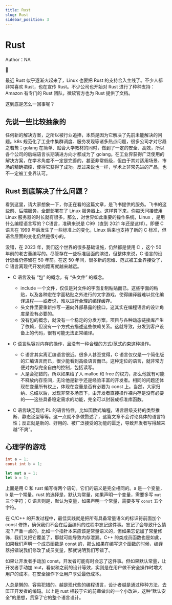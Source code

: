 ```yaml
---
title: Rust
slug: Rust
sidebar_position: 3
---
```



# Rust

Author：NA

<div class="callout callout-bg-2 callout-border-2">
<div class='callout-emoji'>🤔</div>
<p>最近 Rust 似乎逐渐火起来了，Linux 也要把 Rust 的支持合入主线了。不少人都非常喜欢 Rust，也在宣传 Rust。不少公司也开始对 Rust 进行了种种支持：Amazon 有专门的 Rust 团队，微软官方也为 Rust 提供了文档。</p>
<p>这到底是怎么一回事呢？</p>
</div>

## 先说一些比较抽象的

任何新的解决方案，之所以被行业追捧，本质是因为它解决了先前未能解决的问题。k8s 规范化了工业中集群调度、服务发现等诸多热点问题，很多公司才对它趋之若鹜；golang 在简单、贴合大学教材的同时，做到了一定的安全、高效，所以各个公司的后端语言长期演进方向才都成为了 golang。在工业界获得广泛使用的解决方案，在学术角度不一定是完善的，甚至非常低级，但由于其对适用场景、市场的精确把控，使得它获得了成功。反过来说也一样，学术上非常先进的产品，也不一定被工业界认可。

## Rust 到底解决了什么问题？

看到这里，请大家想象一下，你正在看的这篇文章，是飞书提供的服务。飞书的这些前、后端服务，全部部署在了 Linux 服务器上。这样算下来，你每天间接使用 Linux 服务器的时长就有很多。那么，对世界如此重要的操作系统，Linux ，是用什么编程语言写的？C语言，准确来说是 C99（直到 2021 年还是这样）。即便 C 语言在 1999 年后发生了一些标准上的变化，Linux 后来也支持了新的 C 标准，但语言层面的变化仍然是很小的。

没错，在 2023 年，我们这个世界的很多基础设施，仍然都是使用 C ，这个 50 年前的老古董编写的。尽管存在一些标准层面的演进，但整体来说，C 语言的设计思维仍停留在 50 年前。在这 50 年间，很多新的思维、范式被工业界接受了，C 语言离现代开发的距离就越来越远。

- C 语言没有 “包” 的概念，有 “头文件” 的概念。
    - include 一个文件，仅仅是对文件的字面复制粘贴而已。这些字面的粘贴，以及各种宏在字面粘贴之外进行的文字游戏，使得编译器难以优化编译进程——或者说，难以进行合理的编译缓存。
    - 头文件里要重新抄写一遍向外部暴露的接口，这其实在编程语言的设计角度是没有必要的。
    - 没有包的概念，就没有一个稳定的分发方案。项目与各种动态链接库产生了依赖，但没有一个方式去描述这些依赖关系。这就导致，分发到客户设备上的代码，很有可能无法正常编译。

- C 语言纵容对内存的操作，且没有一种合理的方式/范式约束这种操作。
    - C 语言其实离汇编语言很近。很多人甚至觉得，C 语言仅仅是一个简化版的汇编语言而已，很少能看到高级语言而已。这种定位的语言，就非常方便对内存完全自由的控制，包括读写。
    - 人是会犯错的。所以如果给了人 malloc 和 free 的权力，那么他就有可能不释放内存空间，无论他是新手还是经验丰富的开发者。相同的问题还体现在变量所有权上，体现在变量是否有必要为 const 上。当然，大家归纳、总结以后，发现非常多场景下，由开发者直接操作裸内存是没有必要的——这些具备稳定需求的功能，完全可以封装成标准库函数。

- C 语言缺乏现代 PL 的语言特性，比如函数式编程，语言层级支持的类型推断、静态泛型等等。这一点就不多做赘述了，这篇文章不会讨论具体的语言特性；反正就是新的、好用的、被广泛接受的功能的匮乏，导致开发者写得越来越“不爽”。

## 心理学的游戏

```c
int a = 1;
const int b = 1;
```

```rs
let mut a = 1;
let b = 1;
```

上面是用 C 和 rust 编写得两个语句。它们的语义是完全相同的。a 是一个变量，b 是一个常量。rust 的选择是，默认为常量，如果声明一个变量，需要多写 `mut` 三个字符；C 语言则是，默认为变量，如果声明一个常量，需要多写 `const` 五个字符。

在 C/C++ 的开发过程中，最佳实践就是把所有具备常量语义的标识符前面加个 const 修饰，确保我们不会在后面编码的过程中忘记这件事。忘记了会导致什么情况？严重一点的，比如一个指针本来应该是常量语义的，但如果忘记加了常量修饰，我们又把它覆盖了，那就可能导致内存泄漏。C++ 的类成员函数也是如此，如果我们声明一个成员函数是 const 的，那么如果在编写这个函数的时候，编译器报错说我们修改了成员变量，那就说明我们写错了。

如果让开发者手动加 const，开发者可能有时会忘了这件事。但如果默认常量，让开发者手动加 mut，看似和之前的设计等效，实则是在用户做不安全操作时增大用户的成本，在安全操作下让用户享受最低成本。

人总是懒的、容易犯错的。越是现代些的编程语言，设计者越是通过种种方法，去匡正开发者的编码。以上是 rust 相较于它的前辈做出的一个小改进，这种“默认安全”的思想，贯穿了它的整个语言设计。

